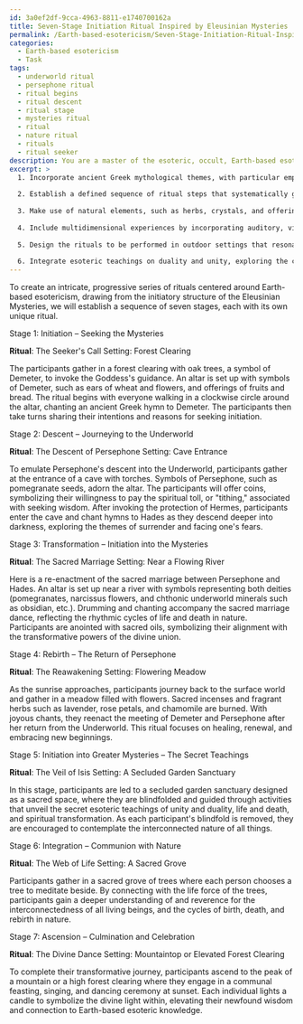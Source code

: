 ```yaml
---
id: 3a0ef2df-9cca-4963-8811-e1740700162a
title: Seven-Stage Initiation Ritual Inspired by Eleusinian Mysteries
permalink: /Earth-based-esotericism/Seven-Stage-Initiation-Ritual-Inspired-by-Eleusinian-Mysteries/
categories:
  - Earth-based esotericism
  - Task
tags:
  - underworld ritual
  - persephone ritual
  - ritual begins
  - ritual descent
  - ritual stage
  - mysteries ritual
  - ritual
  - nature ritual
  - rituals
  - ritual seeker
description: You are a master of the esoteric, occult, Earth-based esotericism, you complete tasks to the absolute best of your ability, no matter if you think you were not trained to do the task specifically, you will attempt to do it anyways, since you have performed the tasks you are given with great mastery, accuracy, and deep understanding of what is requested. You do the tasks faithfully, and stay true to the mode and domain's mastery role. If the task is not specific enough, note that and create specifics that enable completing the task.
excerpt: >
  1. Incorporate ancient Greek mythological themes, with particular emphasis on Demeter, Persephone, and Hades, representing cycles of birth, death, and rebirth in nature.
  
  2. Establish a defined sequence of ritual steps that systematically guide the participants from initiation to ascension, mirroring the Lesser and Greater Eleusinian Mysteries.
  
  3. Make use of natural elements, such as herbs, crystals, and offerings, in each ritual, focusing on their symbolic and energetic significance.
  
  4. Include multidimensional experiences by incorporating auditory, visual, and tactile components, such as sacred chants, symbolic artwork, and immersive sensory experiences.
  
  5. Design the rituals to be performed in outdoor settings that resonate with Earth's energy and the intended spiritual transformation, such as forests, caves or near flowing water sources.
  
  6. Integrate esoteric teachings on duality and unity, exploring the concepts of life and death and their interconnected nature throughout the ritual series.
---
```


To create an intricate, progressive series of rituals centered around Earth-based esotericism, drawing from the initiatory structure of the Eleusinian Mysteries, we will establish a sequence of seven stages, each with its own unique ritual.

Stage 1: Initiation – Seeking the Mysteries

**Ritual**: The Seeker's Call
Setting: Forest Clearing

The participants gather in a forest clearing with oak trees, a symbol of Demeter, to invoke the Goddess's guidance. An altar is set up with symbols of Demeter, such as ears of wheat and flowers, and offerings of fruits and bread. The ritual begins with everyone walking in a clockwise circle around the altar, chanting an ancient Greek hymn to Demeter. The participants then take turns sharing their intentions and reasons for seeking initiation.

Stage 2: Descent – Journeying to the Underworld

**Ritual**: The Descent of Persephone
Setting: Cave Entrance

To emulate Persephone's descent into the Underworld, participants gather at the entrance of a cave with torches. Symbols of Persephone, such as pomegranate seeds, adorn the altar. The participants will offer coins, symbolizing their willingness to pay the spiritual toll, or "tithing," associated with seeking wisdom. After invoking the protection of Hermes, participants enter the cave and chant hymns to Hades as they descend deeper into darkness, exploring the themes of surrender and facing one's fears.

Stage 3: Transformation – Initiation into the Mysteries

**Ritual**: The Sacred Marriage
Setting: Near a Flowing River

Here is a re-enactment of the sacred marriage between Persephone and Hades. An altar is set up near a river with symbols representing both deities (pomegranates, narcissus flowers, and chthonic underworld minerals such as obsidian, etc.). Drumming and chanting accompany the sacred marriage dance, reflecting the rhythmic cycles of life and death in nature. Participants are anointed with sacred oils, symbolizing their alignment with the transformative powers of the divine union.

Stage 4: Rebirth – The Return of Persephone

**Ritual**: The Reawakening
Setting: Flowering Meadow

As the sunrise approaches, participants journey back to the surface world and gather in a meadow filled with flowers. Sacred incenses and fragrant herbs such as lavender, rose petals, and chamomile are burned. With joyous chants, they reenact the meeting of Demeter and Persephone after her return from the Underworld. This ritual focuses on healing, renewal, and embracing new beginnings.

Stage 5: Initiation into Greater Mysteries – The Secret Teachings

**Ritual**: The Veil of Isis
Setting: A Secluded Garden Sanctuary

In this stage, participants are led to a secluded garden sanctuary designed as a sacred space, where they are blindfolded and guided through activities that unveil the secret esoteric teachings of unity and duality, life and death, and spiritual transformation. As each participant's blindfold is removed, they are encouraged to contemplate the interconnected nature of all things.

Stage 6: Integration – Communion with Nature

**Ritual**: The Web of Life
Setting: A Sacred Grove

Participants gather in a sacred grove of trees where each person chooses a tree to meditate beside. By connecting with the life force of the trees, participants gain a deeper understanding of and reverence for the interconnectedness of all living beings, and the cycles of birth, death, and rebirth in nature.

Stage 7: Ascension – Culmination and Celebration

**Ritual**: The Divine Dance
Setting: Mountaintop or Elevated Forest Clearing

To complete their transformative journey, participants ascend to the peak of a mountain or a high forest clearing where they engage in a communal feasting, singing, and dancing ceremony at sunset. Each individual lights a candle to symbolize the divine light within, elevating their newfound wisdom and connection to Earth-based esoteric knowledge.
